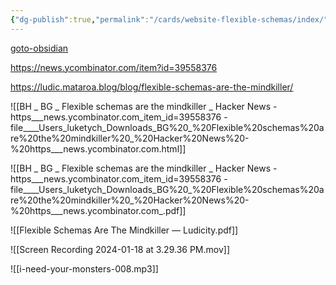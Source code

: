 ```yaml
---
{"dg-publish":true,"permalink":"/cards/website-flexible-schemas/index/"}
---
```


[goto-obsidian](obsidian://open?vault=obsidian-digital-garden&file=cards%2Fwebsite-flexible-schemas%2Findex)


https://news.ycombinator.com/item?id=39558376

https://ludic.mataroa.blog/blog/flexible-schemas-are-the-mindkiller/

![[BH _ BG _ Flexible schemas are the mindkiller _ Hacker News - https___news.ycombinator.com_item_id=39558376 - file____Users_luketych_Downloads_BG%20_%20Flexible%20schemas%20are%20the%20mindkiller%20_%20Hacker%20News%20-%20https___news.ycombinator.com.html]]

![[BH _ BG _ Flexible schemas are the mindkiller _ Hacker News - https___news.ycombinator.com_item_id=39558376 - file____Users_luketych_Downloads_BG%20_%20Flexible%20schemas%20are%20the%20mindkiller%20_%20Hacker%20News%20-%20https___news.ycombinator.com_.pdf]]

![[Flexible Schemas Are The Mindkiller — Ludicity.pdf]]


![[Screen Recording 2024-01-18 at 3.29.36 PM.mov]]

![[i-need-your-monsters-008.mp3]]